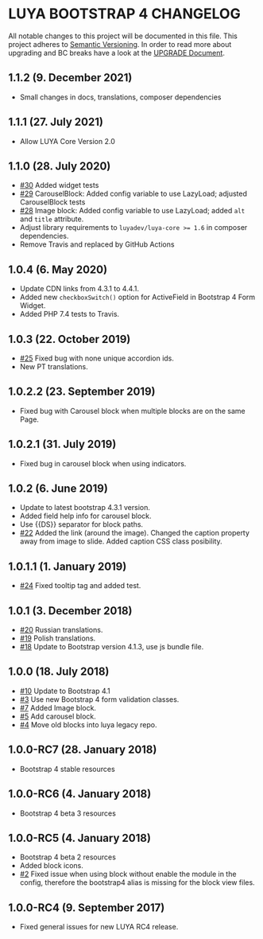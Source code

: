 # LUYA BOOTSTRAP 4 CHANGELOG

All notable changes to this project will be documented in this file. This project adheres to [Semantic Versioning](http://semver.org/).
In order to read more about upgrading and BC breaks have a look at the [UPGRADE Document](UPGRADE.md).

## 1.1.2 (9. December 2021)

- Small changes in docs, translations, composer dependencies

## 1.1.1 (27. July 2021)

- Allow LUYA Core Version 2.0

## 1.1.0 (28. July 2020)

- [#30](https://github.com/luyadev/luya-bootstrap4/pull/30) Added widget tests
- [#29](https://github.com/luyadev/luya-bootstrap4/pull/29) CarouselBlock: Added config variable to use LazyLoad; adjusted CarouselBlock tests
- [#28](https://github.com/luyadev/luya-bootstrap4/issues/28) Image block: Added config variable to use LazyLoad; added `alt` and `title` attribute.
- Adjust library requirements to `luyadev/luya-core >= 1.6` in composer dependencies.
- Remove Travis and replaced by GitHub Actions

## 1.0.4 (6. May 2020)

- Update CDN links from 4.3.1 to 4.4.1.
- Added new `checkboxSwitch()` option for ActiveField in Bootstrap 4 Form Widget.
- Added PHP 7.4 tests to Travis.

## 1.0.3 (22. October 2019)

- [#25](https://github.com/luyadev/luya-bootstrap4/pull/26) Fixed bug with none unique accordion ids.
- New PT translations.

## 1.0.2.2 (23. September 2019)

- Fixed bug with Carousel block when multiple blocks are on the same Page.

## 1.0.2.1 (31. July 2019)

- Fixed bug in carousel block when using indicators.

## 1.0.2 (6. June 2019)

- Update to latest bootstrap 4.3.1 version.
- Added field help info for carousel block.
- Use {{DS}} separator for block paths.
- [#22](https://github.com/luyadev/luya-bootstrap4/issues/22) Added the link (around the image). Changed the caption property away from image to slide. Added caption CSS class posibility.

## 1.0.1.1 (1. January 2019)

- [#24](https://github.com/luyadev/luya-bootstrap4/issues/24) Fixed tooltip tag and added test.

## 1.0.1 (3. December 2018)

- [#20](https://github.com/luyadev/luya-bootstrap4/pull/20) Russian translations.
- [#19](https://github.com/luyadev/luya-bootstrap4/pull/19) Polish translations.
- [#18](https://github.com/luyadev/luya-bootstrap4/issues/18) Update to Bootstrap version 4.1.3, use js bundle file.

## 1.0.0 (18. July 2018)

- [#10](https://github.com/luyadev/luya-bootstrap4/issues/10) Update to Bootstrap 4.1
- [#3](https://github.com/luyadev/luya-bootstrap4/issues/3) Use new Bootstrap 4 form validation classes.
- [#7](https://github.com/luyadev/luya-bootstrap4/issues/7) Added Image block.
- [#5](https://github.com/luyadev/luya-bootstrap4/issues/5) Add carousel block.
- [#4](https://github.com/luyadev/luya-bootstrap4/issues/4) Move old blocks into luya legacy repo.

## 1.0.0-RC7 (28. January 2018)

- Bootstrap 4 stable resources

## 1.0.0-RC6 (4. January 2018)

- Bootstrap 4 beta 3 resources

## 1.0.0-RC5 (4. January 2018)

- Bootstrap 4 beta 2 resources
- Added block icons.
- [#2](https://github.com/luyadev/luya-bootstrap4/issues/2) Fixed issue when using block without enable the module in the config, therefore the bootstrap4 alias is missing for the block view files.

## 1.0.0-RC4 (9. September 2017)

- Fixed general issues for new LUYA RC4 release.
